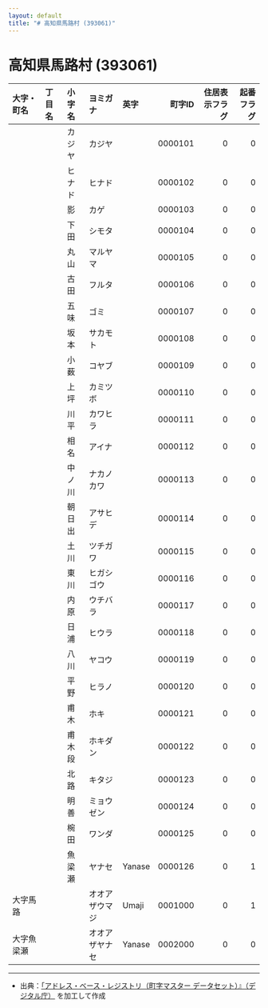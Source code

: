 ```yaml
---
layout: default
title: "# 高知県馬路村 (393061)"
---
```


# 高知県馬路村 (393061)

| 大字・町名 | 丁目名 | 小字名 | ヨミガナ | 英字 | 町字ID | 住居表示フラグ | 起番フラグ |
|:--------|:------|:------|:-----------------|:---------------------|--------:|----------:|--------:|
|  |  | カジヤ | カジヤ |  | 0000101 | 0 | 0 |
|  |  | ヒナド | ヒナド |  | 0000102 | 0 | 0 |
|  |  | 影 | カゲ |  | 0000103 | 0 | 0 |
|  |  | 下田 | シモタ |  | 0000104 | 0 | 0 |
|  |  | 丸山 | マルヤマ |  | 0000105 | 0 | 0 |
|  |  | 古田 | フルタ |  | 0000106 | 0 | 0 |
|  |  | 五味 | ゴミ |  | 0000107 | 0 | 0 |
|  |  | 坂本 | サカモト |  | 0000108 | 0 | 0 |
|  |  | 小薮 | コヤブ |  | 0000109 | 0 | 0 |
|  |  | 上坪 | カミツボ |  | 0000110 | 0 | 0 |
|  |  | 川平 | カワヒラ |  | 0000111 | 0 | 0 |
|  |  | 相名 | アイナ |  | 0000112 | 0 | 0 |
|  |  | 中ノ川 | ナカノカワ |  | 0000113 | 0 | 0 |
|  |  | 朝日出 | アサヒデ |  | 0000114 | 0 | 0 |
|  |  | 土川 | ツチガワ |  | 0000115 | 0 | 0 |
|  |  | 東川 | ヒガシゴウ |  | 0000116 | 0 | 0 |
|  |  | 内原 | ウチバラ |  | 0000117 | 0 | 0 |
|  |  | 日浦 | ヒウラ |  | 0000118 | 0 | 0 |
|  |  | 八川 | ヤコウ |  | 0000119 | 0 | 0 |
|  |  | 平野 | ヒラノ |  | 0000120 | 0 | 0 |
|  |  | 甫木 | ホキ |  | 0000121 | 0 | 0 |
|  |  | 甫木段 | ホキダン |  | 0000122 | 0 | 0 |
|  |  | 北路 | キタジ |  | 0000123 | 0 | 0 |
|  |  | 明善 | ミョウゼン |  | 0000124 | 0 | 0 |
|  |  | 椀田 | ワンダ |  | 0000125 | 0 | 0 |
|  |  | 魚梁瀬 | ヤナセ | Yanase | 0000126 | 0 | 1 |
| 大字馬路 |  |  | オオアザウマジ | Umaji | 0001000 | 0 | 1 |
| 大字魚梁瀬 |  |  | オオアザヤナセ | Yanase | 0002000 | 0 | 0 |

---

- 出典：[「アドレス・ベース・レジストリ（町字マスター データセット）』（デジタル庁）](https://www.digital.go.jp/policies/base_registry_address/) を加工して作成